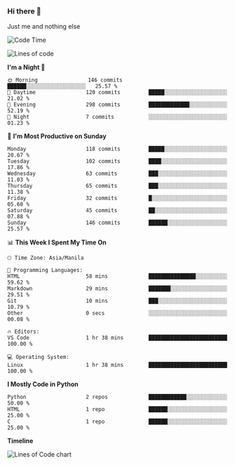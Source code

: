 ### Hi there 👋

Just me and nothing else


<!--START_SECTION:waka-->
![Code Time](http://img.shields.io/badge/Code%20Time-110%20hrs%2058%20mins-blue)

![Lines of code](https://img.shields.io/badge/From%20Hello%20World%20I%27ve%20Written-1.3%20million%20lines%20of%20code-blue)

**I'm a Night 🦉** 

```text
🌞 Morning                146 commits         ██████░░░░░░░░░░░░░░░░░░░   25.57 % 
🌆 Daytime                120 commits         █████░░░░░░░░░░░░░░░░░░░░   21.02 % 
🌃 Evening                298 commits         █████████████░░░░░░░░░░░░   52.19 % 
🌙 Night                  7 commits           ░░░░░░░░░░░░░░░░░░░░░░░░░   01.23 % 
```
📅 **I'm Most Productive on Sunday** 

```text
Monday                   118 commits         █████░░░░░░░░░░░░░░░░░░░░   20.67 % 
Tuesday                  102 commits         ████░░░░░░░░░░░░░░░░░░░░░   17.86 % 
Wednesday                63 commits          ███░░░░░░░░░░░░░░░░░░░░░░   11.03 % 
Thursday                 65 commits          ███░░░░░░░░░░░░░░░░░░░░░░   11.38 % 
Friday                   32 commits          █░░░░░░░░░░░░░░░░░░░░░░░░   05.60 % 
Saturday                 45 commits          ██░░░░░░░░░░░░░░░░░░░░░░░   07.88 % 
Sunday                   146 commits         ██████░░░░░░░░░░░░░░░░░░░   25.57 % 
```


📊 **This Week I Spent My Time On** 

```text
🕑︎ Time Zone: Asia/Manila

💬 Programming Languages: 
HTML                     58 mins             ███████████████░░░░░░░░░░   59.62 % 
Markdown                 29 mins             ███████░░░░░░░░░░░░░░░░░░   29.51 % 
Git                      10 mins             ███░░░░░░░░░░░░░░░░░░░░░░   10.79 % 
Other                    0 secs              ░░░░░░░░░░░░░░░░░░░░░░░░░   00.08 % 

🔥 Editors: 
VS Code                  1 hr 38 mins        █████████████████████████   100.00 % 

💻 Operating System: 
Linux                    1 hr 38 mins        █████████████████████████   100.00 % 
```

**I Mostly Code in Python** 

```text
Python                   2 repos             ████████████░░░░░░░░░░░░░   50.00 % 
HTML                     1 repo              ██████░░░░░░░░░░░░░░░░░░░   25.00 % 
C                        1 repo              ██████░░░░░░░░░░░░░░░░░░░   25.00 % 
```



**Timeline**

![Lines of Code chart](https://raw.githubusercontent.com/mauring55/mauring55/main/assets/bar_graph.png)


<!--END_SECTION:waka-->
